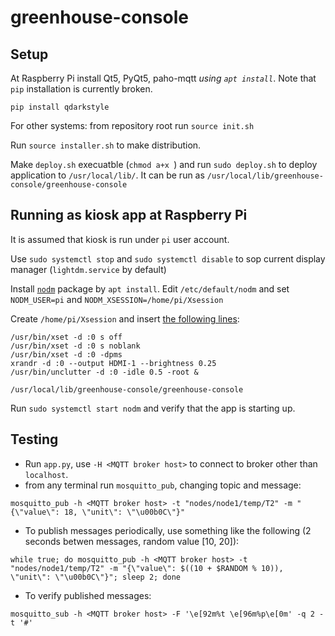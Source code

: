 # greenhouse-console

## Setup

At Raspberry Pi install Qt5, PyQt5, paho-mqtt _using `apt install`_. Note that `pip` installation
 is currently broken. 

`pip install qdarkstyle`

For other systems: from repository root run `source init.sh`

Run `source installer.sh` to make distribution.

Make `deploy.sh` execuatble (`chmod a+x `) and run `sudo deploy.sh` to
 deploy application to `/usr/local/lib/`.  It can be run as 
 `/usr/local/lib/greenhouse-console/greenhouse-console`

## Running as kiosk app at Raspberry Pi

It is assumed that kiosk is run under `pi` user account.

Use `sudo systemctl stop` and `sudo systemctl disable` to sop current display manager
 (`lightdm.service` by default)

Install [`nodm`](https://github.com/spanezz/nodm) package by `apt install`.
 Edit `/etc/default/nodm` and set `NODM_USER=pi` and 
`NODM_XSESSION=/home/pi/Xsession`

Create `/home/pi/Xsession` and insert
 [the following lines](https://github.com/ekondayan/poor_mans_kiosk):

```
/usr/bin/xset -d :0 s off
/usr/bin/xset -d :0 s noblank
/usr/bin/xset -d :0 -dpms
xrandr -d :0 --output HDMI-1 --brightness 0.25
/usr/bin/unclutter -d :0 -idle 0.5 -root &

/usr/local/lib/greenhouse-console/greenhouse-console
```

Run `sudo systemctl start nodm` and verify that the app is starting up.

## Testing 

- Run `app.py`, use `-H <MQTT broker host>` to connect to broker other than `localhost`.
- from any terminal run `mosquitto_pub`, changing topic and message: 
 ````
 mosquitto_pub -h <MQTT broker host> -t "nodes/node1/temp/T2" -m "{\"value\": 18, \"unit\": \"\u00b0C\"}"
 ```` 
- To publish messages periodically, use something like the following (2 seconds betwen messages, random value [10, 20]):
```
while true; do mosquitto_pub -h <MQTT broker host> -t "nodes/node1/temp/T2" -m "{\"value\": $((10 + $RANDOM % 10)), \"unit\": \"\u00b0C\"}"; sleep 2; done
```
- To verify published messages:
```
mosquitto_sub -h <MQTT broker host> -F '\e[92m%t \e[96m%p\e[0m' -q 2 -t '#'
```